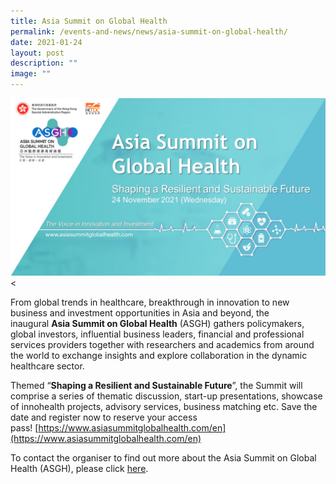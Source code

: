 ```yaml
---
title: Asia Summit on Global Health
permalink: /events-and-news/news/asia-summit-on-global-health/
date: 2021-01-24
layout: post
description: ""
image: ""
---
```

![](/images/Resources/Asia%20Summit%20on%20Global%20Health/202108_asgh.jpg)
&lt;

From global trends in healthcare, breakthrough in innovation to new business and investment opportunities in Asia and beyond, the inaugural&nbsp;**Asia Summit on Global Health**&nbsp;(ASGH) gathers policymakers, global investors, influential business leaders, financial and professional services providers together with researchers and academics from around the world to exchange insights and explore collaboration in the dynamic healthcare sector.

Themed “**Shaping a Resilient and Sustainable Future**”, the Summit will comprise a series of thematic discussion, start-up presentations, showcase of innohealth projects, advisory services, business matching etc. Save the date and register now to reserve your access pass!&nbsp;[https://www.asiasummitglobalhealth.com/en](https://www.asiasummitglobalhealth.com/en)

To contact the organiser to find out more about the Asia Summit on Global Health (ASGH), please click&nbsp;[here](mailto:vian.ky.cheung@hktdc.org).